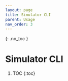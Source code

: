 ```yaml
---
layout: page
title: Simulator CLI
parent: Usage
nav_order: 3
---
```

{: .no_toc }
# Simulator CLI
1. TOC
{:toc}
